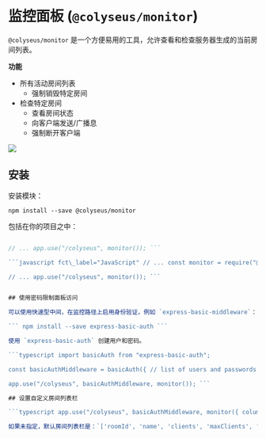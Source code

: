 # 监控面板  (`@colyseus/monitor`)

`@colyseus/monitor` 是一个方便易用的工具，允许查看和检查服务器生成的当前房间列表。

**功能**

- 所有活动房间列表
    - 强制销毁特定房间
- 检查特定房间
    - 查看房间状态
    - 向客户端发送/广播息
    - 强制断开客户端

<img src="https://github.com/colyseus/colyseus-monitor/raw/master/media/demo.gif?raw=true" />

## 安装

安装模块：

``` npm install --save @colyseus/monitor ```

包括在你的项目之中：

```typescript fct\_label="TypeScript" // ... import { monitor } from "@colyseus/monitor";

// ... app.use("/colyseus", monitor()); ```

```javascript fct\_label="JavaScript" // ... const monitor = require("@colyseus/monitor").monitor;

// ... app.use("/colyseus", monitor()); ```


## 使用密码限制面板访问

可以使用快速型中间，在监控路径上启用身份验证，例如 `express-basic-middleware`：

``` npm install --save express-basic-auth ```

使用 `express-basic-auth` 创建用户和密码。

```typescript import basicAuth from "express-basic-auth";

const basicAuthMiddleware = basicAuth({ // list of users and passwords users: { "admin": "admin", }, // sends WWW-Authenticate header, which will prompt the user to fill // credentials in challenge: true });

app.use("/colyseus", basicAuthMiddleware, monitor()); ```

## 设置自定义房间列表栏

```typescript app.use("/colyseus", basicAuthMiddleware, monitor({ columns: [ 'roomId', 'name', 'clients', { metadata: "spectators" }, // display 'spectators' from metadata 'locked', 'elapsedTime' ] })); ```

如果未指定，默认房间列表栏是：`['roomId', 'name', 'clients', 'maxClients', 'locked', 'elapsedTime']`。
